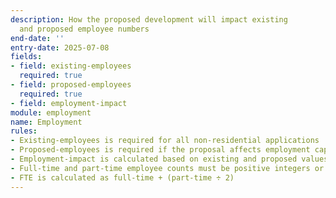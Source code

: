 ```yaml
---
description: How the proposed development will impact existing
  and proposed employee numbers
end-date: ''
entry-date: 2025-07-08
fields:
- field: existing-employees
  required: true
- field: proposed-employees
  required: true
- field: employment-impact
module: employment
name: Employment
rules:
- Existing-employees is required for all non-residential applications
- Proposed-employees is required if the proposal affects employment capacity
- Employment-impact is calculated based on existing and proposed values
- Full-time and part-time employee counts must be positive integers or 0
- FTE is calculated as full-time + (part-time ÷ 2)
---
```


